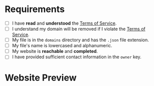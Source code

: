 <!--
!!!
YOU MUST FILL OUT THIS TEMPLATE ENTIRELY FOR YOUR PR TO BE ACCEPTED, IT IS NOT OPTIONAL.
IF YOU DO NOT FILL OUT THIS PR TEMPLATE TO ITS ENTIRETY, YOUR PR WILL BE IMMEDIATELY DENIED.
!!!
-->

# Requirements
<!-- Your domain MUST pass ALL the requirements below, otherwise it WILL BE DENIED. -->

<!-- Change each checkbox to [x] to mark it as checked. Do not keep the spaces between the parentheses. -->

- [ ] I have **read** and **understood** the [Terms of Service](https://is-a.dev/terms). <!-- Your domain MUST follow the TOS to be approved. -->
- [ ] I understand my domain will be removed if I violate the [Terms of Service](https://is-a.dev/terms).
- [ ] My file is in the `domains` directory and has the `.json` file extension.
- [ ] My file's name is lowercased and alphanumeric. <!-- Your file's name is yourname.json, not YourName.json or your_name.json. -->
- [ ] My website is **reachable** and **completed**. <!-- We do not permit simple "Hello, world!" or simply copied websites. -->
- [ ] I have provided sufficient contact information in the `owner` key. <!-- Provide your email in the `email` field or another platform (e.g., X, Discord) for contact. -->

# Website Preview
<!-- Provide a link or screenshot of your website below. You MUST complete this step for your PR to be approved. -->
